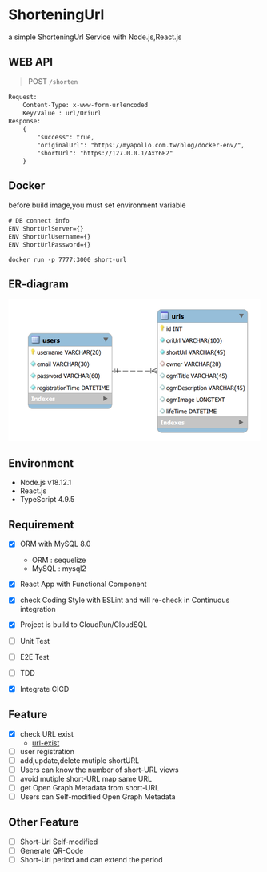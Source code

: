 # ShorteningUrl
a simple ShorteningUrl Service with Node.js,React.js
## WEB API
> POST `/shorten`

    Request:
        Content-Type: x-www-form-urlencoded
        Key/Value : url/Oriurl
    Response:
        {
            "success": true,
            "originalUrl": "https://myapollo.com.tw/blog/docker-env/",
            "shortUrl": "https://127.0.0.1/AxY6E2"
        }



## Docker
before build image,you must set environment variable
```
# DB connect info
ENV ShortUrlServer={}
ENV ShortUrlUsername={}
ENV ShortUrlPassword={}
```

```
docker run -p 7777:3000 short-url
```

## ER-diagram
![](https://github.com/kaizziizg/ShorteningUrl/blob/main/public/images/ERdiagram.png?raw=true)

## Environment
* Node.js v18.12.1
* React.js 
* TypeScript 4.9.5

## Requirement
- [x] ORM with MySQL 8.0
    * ORM : sequelize
    * MySQL : mysql2
- [x] React App with Functional Component
- [x] check Coding Style with ESLint and will re-check in Continuous integration
- [x] Project is build to CloudRun/CloudSQL

- [ ] Unit Test
- [ ] E2E Test
- [ ] TDD
- [x] Integrate CICD

## Feature
- [x] check URL exist
    * [url-exist](https://www.npmjs.com/package/url-exist)
- [ ] user registration
- [ ] add,update,delete mutiple shortURL
- [ ] Users can know the number of short-URL views
- [ ] avoid mutiple short-URL map same URL
- [ ] get Open Graph Metadata from short-URL
- [ ] Users can Self-modified Open Graph Metadata

## Other Feature
- [ ] Short-Url Self-modified
- [ ] Generate QR-Code
- [ ] Short-Url period and can extend the period
